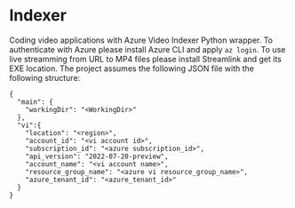 # Indexer
Coding video applications with Azure Video Indexer Python wrapper.
To authenticate with Azure please install Azure CLI and apply ```az login```.
To use live streamming from URL to MP4 files please install Streamlink and get its EXE location.
The project assumes the following JSON file with the following structure:

```
{
  "main": {
    "workingDir": "<WorkingDir>"
  },
  "vi":{
    "location": "<region>",
    "account_id": "<vi account id>",
    "subscription_id": "<azure subscription_id>",
    "api_version": "2022-07-20-preview",
    "account_name": "<vi account name>",
    "resource_group_name": "<azure vi resource_group_name>",
    "azure_tenant_id": "<azure_tenant_id>"
  }
}
```
